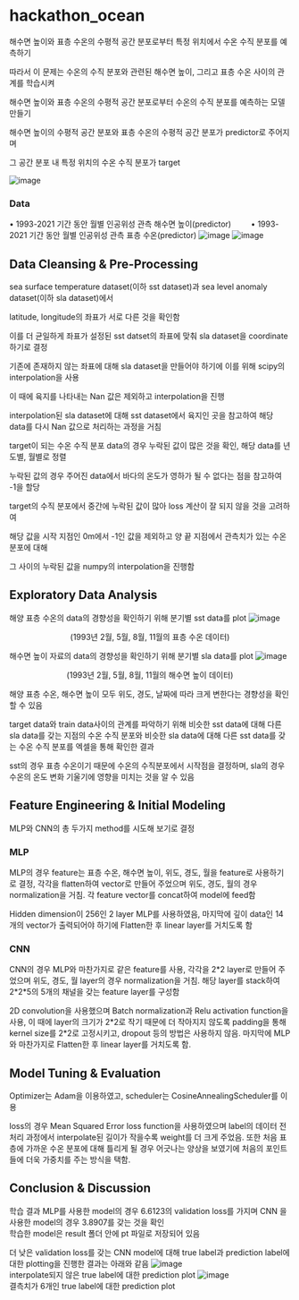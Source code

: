 # hackathon_ocean

해수면 높이와 표층 수온의 수평적 공간 분포로부터 특정 위치에서 수온 수직 분포를 예측하기

따라서 이 문제는 수온의 수직 분포와 관련된 해수면 높이, 그리고 표층 수온 사이의 관계를 학습시켜

해수면 높이와 표층 수온의 수평적 공간 분포로부터 수온의 수직 분포를 예측하는 모델 만들기

해수면 높이의 수평적 공간 분포와 표층 수온의 수평적 공간 분포가 predictor로 주어지며

그 공간 분포 내 특정 위치의 수온 수직 분포가 target

![image](https://user-images.githubusercontent.com/37990408/229995589-b73a6f86-18ff-4232-abd7-3db37968d5ee.png)

### Data 
•	1993-2021 기간 동안 월별 인공위성 관측 해수면 높이(predictor)
&nbsp;&nbsp;&nbsp;&nbsp;&nbsp;&nbsp;&nbsp;&nbsp;•	1993-2021 기간 동안 월별 인공위성 관측 표층 수온(predictor)
![image](https://user-images.githubusercontent.com/37990408/229995754-abbeae8a-3e8c-4ad1-8ba0-6909a2c30a9d.png)
![image](https://user-images.githubusercontent.com/37990408/229995763-ea7ba31a-cf59-4e89-b316-7ba7d9c1c64a.png)

## Data Cleansing & Pre-Processing

sea surface temperature dataset(이하 sst dataset)과 sea level anomaly dataset(이하 sla dataset)에서 

latitude, longitude의 좌표가 서로 다른 것을 확인함 

이를 더 균일하게 좌표가 설정된 sst datset의 좌표에 맞춰 sla dataset을 coordinate하기로 결정

기존에 존재하지 않는 좌표에 대해 sla dataset을 만들어야 하기에 이를 위해 scipy의 interpolation을 사용

이 때에 육지를 나타내는 Nan 값은 제외하고 interpolation을 진행

interpolation된 sla dataset에 대해 sst dataset에서 육지인 곳을 참고하여 해당 data를 다시 Nan 값으로 처리하는 과정을 거침


target이 되는 수온 수직 분포 data의 경우 누락된 값이 많은 것을 확인, 해당 data를 년도별, 월별로 정렬

누락된 값의 경우 주어진 data에서 바다의 온도가 영하가 될 수 없다는 점을 참고하여 -1을 할당

target의 수직 분포에서 중간에 누락된 값이 많아 loss 계산이 잘 되지 않을 것을 고려하여 

해당 값을 시작 지점인 0m에서 -1인 값을 제외하고 양 끝 지점에서 관측치가 있는 수온 분포에 대해

그 사이의 누락된 값을 numpy의 interpolation을 진행함

## Exploratory Data Analysis

해양 표층 수온의 data의 경향성을 확인하기 위해 분기별 sst data를 plot
![image](https://user-images.githubusercontent.com/37990408/229997553-3e773462-c3a8-48e5-bccb-ecc8c5ca2702.png)
<br><center>(1993년 2월, 5월, 8월, 11월의 표층 수온 데이터)</center>

해수면 높이 자료의 data의 경향성을 확인하기 위해 분기별 sla data를 plot
![image](https://user-images.githubusercontent.com/37990408/229997927-c6ab8ec6-fcaf-4824-97dd-fd17173bf175.png)
<br><center>(1993년 2월, 5월, 8월, 11월의 해수면 높이 데이터)</center>

해양 표층 수온, 해수면 높이 모두 위도, 경도, 날짜에 따라 크게 변한다는 경향성을 확인할 수 있음

target data와 train data사이의 관계를 파악하기 위해 비슷한 sst data에 대해 다른 sla data를 갖는 지점의 수온 수직 분포와 비슷한 sla data에 대해 다른 sst data를 갖는 수온 수직 분포를 엑셀을 통해 확인한 결과

sst의 경우 표층 수온이기 때문에 수온의 수직분포에서 시작점을 결정하며, sla의 경우 수온의 온도 변화 기울기에 영향을 미치는 것을 알 수 있음

## Feature Engineering & Initial Modeling

MLP와 CNN의 총 두가지 method를 시도해 보기로 결정

### MLP

MLP의 경우 feature는 표층 수온, 해수면 높이, 위도, 경도, 월을 feature로 사용하기로 결정, 각각을 flatten하여 vector로 만들어 주었으며 위도, 경도, 월의 경우 normalization을 거침. 각 feature vector를 concat하여 model에 feed함

Hidden dimension이 256인 2 layer MLP를 사용하였음, 마지막에 깊이 data인 14개의 vector가 출력되어야 하기에 Flatten한 후 linear layer를 거치도록 함

### CNN 

CNN의 경우 MLP와 마찬가지로 같은 feature를 사용, 각각을 2\*2 layer로 만들어 주었으며 위도, 경도, 월 layer의 경우 normalization을 거침. 해당 layer를 stack하여 2\*2\*5의 5개의 채널을 갖는 feature layer를 구성함

2D convolution을 사용했으며 Batch normalization과 Relu activation function을 사용, 이 때에 layer의 크기가 2\*2로 작기 때문에 더 작아지지 않도록 padding을 통해 kernel size를 2\*2로 고정시키고, dropout 등의 방법은 사용하지 않음. 마지막에 MLP와 마찬가지로 Flatten한 후 linear layer를 거치도록 함. 

## Model Tuning & Evaluation

Optimizer는 Adam을 이용하였고, scheduler는 CosineAnnealingScheduler를 이용

loss의 경우 Mean Squared Error loss function을 사용하였으며 label의 데이터 전처리 과정에서 interpolate된 길이가 작을수록 weight를 더 크게 주었음. 또한 처음 표층에 가까운 수온 분포에 대해 틀리게 될 경우 어긋나는 양상을 보였기에 처음의 포인트들에 더욱 가중치를 주는 방식을 택함.

## Conclusion & Discussion

학습 결과 MLP를 사용한 model의 경우 6.6123의 validation loss를 가지며 CNN 을 사용한 model의 경우 3.8907를 갖는 것을 확인
<br>학습한 model은 result 폴더 안에 pt 파일로 저장되어 있음

더 낮은 validation loss를 갖는 CNN model에 대해 true label과 prediction label에 대한 plotting을 진행한 결과는 아래와 같음
![image](https://user-images.githubusercontent.com/37990408/230000164-1abc41b0-9422-4192-9bdb-d74e2d515fc7.png)
<br>interpolate되지 않은 true label에 대한 prediction plot
![image](https://user-images.githubusercontent.com/37990408/230000246-26a7b7e8-b6b3-45f2-b405-210aa2e370ae.png)
<br>결측치가 6개인 true label에 대한 prediction plot
